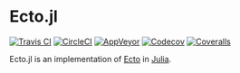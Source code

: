 # Ecto.jl

  [![Travis CI](https://api.travis-ci.org/wookay/Ecto.jl.svg?branch=master)](https://travis-ci.org/wookay/Ecto.jl)
  [![CircleCI](https://circleci.com/gh/wookay/Ecto.jl.svg?style=svg)](https://circleci.com/gh/wookay/Ecto.jl)
  [![AppVeyor](https://ci.appveyor.com/api/projects/status/x7h808g9n7bvmgpo?svg=true)](https://ci.appveyor.com/project/wookay/ecto-jl)
  [![Codecov](https://codecov.io/gh/wookay/Ecto.jl/branch/master/graph/badge.svg)](https://codecov.io/gh/wookay/Ecto.jl)
  [![Coveralls](https://coveralls.io/repos/github/wookay/Ecto.jl/badge.svg?branch=master)](https://coveralls.io/github/wookay/Ecto.jl?branch=master)

Ecto.jl is an implementation of [Ecto](https://github.com/elixir-ecto/ecto) in [Julia](http://julialang.org).

